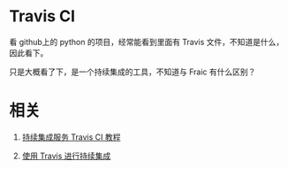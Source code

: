 
# Travis CI






看 github上的 python 的项目，经常能看到里面有 Travis 文件，不知道是什么，因此看下。

只是大概看了下，是一个持续集成的工具，不知道与 Fraic 有什么区别？








# 相关

1. [持续集成服务 Travis CI 教程](http://www.ruanyifeng.com/blog/2017/12/travis_ci_tutorial.html)

2. [使用 Travis 进行持续集成](https://www.liaoxuefeng.com/article/0014631488240837e3633d3d180476cb684ba7c10fda6f6000)
